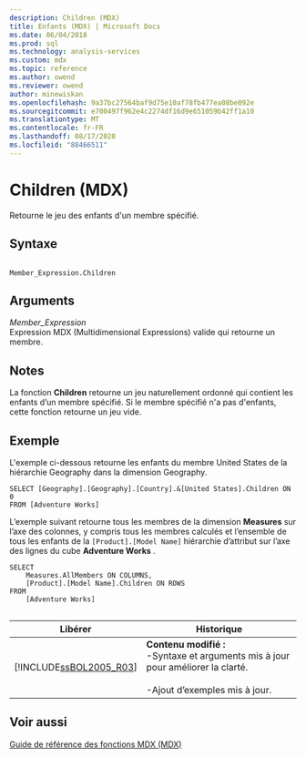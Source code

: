```yaml
---
description: Children (MDX)
title: Enfants (MDX) | Microsoft Docs
ms.date: 06/04/2018
ms.prod: sql
ms.technology: analysis-services
ms.custom: mdx
ms.topic: reference
ms.author: owend
ms.reviewer: owend
author: minewiskan
ms.openlocfilehash: 9a37bc27564baf9d75e10af78fb477ea08be092e
ms.sourcegitcommit: e700497f962e4c2274df16d9e651059b42ff1a10
ms.translationtype: MT
ms.contentlocale: fr-FR
ms.lasthandoff: 08/17/2020
ms.locfileid: "88466511"
---
```

# <a name="children-mdx"></a>Children (MDX)


  Retourne le jeu des enfants d'un membre spécifié.  
  
## <a name="syntax"></a>Syntaxe  
  
```  
  
Member_Expression.Children  
```  
  
## <a name="arguments"></a>Arguments  
 *Member_Expression*  
 Expression MDX (Multidimensional Expressions) valide qui retourne un membre.  
  
## <a name="remarks"></a>Notes  
 La fonction **Children** retourne un jeu naturellement ordonné qui contient les enfants d’un membre spécifié. Si le membre spécifié n'a pas d'enfants, cette fonction retourne un jeu vide.  
  
## <a name="example"></a>Exemple  
 L'exemple ci-dessous retourne les enfants du membre United States de la hiérarchie Geography dans la dimension Geography.  
  
```  
SELECT [Geography].[Geography].[Country].&[United States].Children ON 0  
FROM [Adventure Works]  
```  
  
 L’exemple suivant retourne tous les membres de la dimension **Measures** sur l’axe des colonnes, y compris tous les membres calculés et l’ensemble de tous les enfants de la `[Product].[Model Name]` hiérarchie d’attribut sur l’axe des lignes du cube **Adventure Works** .  
  
```  
SELECT  
    Measures.AllMembers ON COLUMNS,  
    [Product].[Model Name].Children ON ROWS  
FROM  
    [Adventure Works]  
  
```  
  
|Libérer|Historique|  
|-------------|-------------|  
|[!INCLUDE[ssBOL2005_R03](../includes/ssbol2005-r03-md.md)]|**Contenu modifié :**<br /> -Syntaxe et arguments mis à jour pour améliorer la clarté.<br /><br /> -Ajout d’exemples mis à jour.|  
  
## <a name="see-also"></a>Voir aussi  
 [Guide de référence des fonctions MDX &#40;MDX&#41;](../mdx/mdx-function-reference-mdx.md)  
  
  
